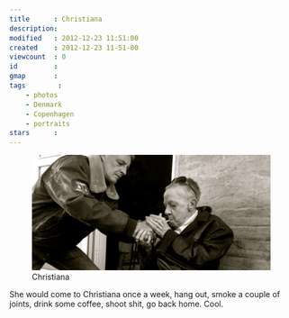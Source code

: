 ```yaml
---
title      : Christiana
description: 
modified   : 2012-12-23 11:51:00
created    : 2012-12-23 11-51-00
viewcount  : 0
id         : 
gmap       : 
tags        :
    - photos
    - Denmark
    - Copenhagen
    - portraits
stars      : 
---
```


<figure>
    <img src="img/christiana.JPG">
    <figcaption>Christiana</figcaption>
</figure>

She would come to Christiana once a week, hang out, smoke a couple of joints, drink some coffee, shoot shit, go back home. Cool.
